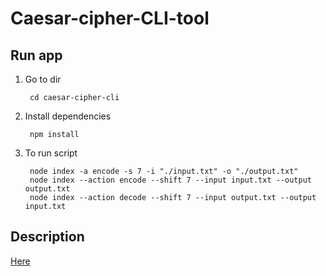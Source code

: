 # Caesar-cipher-CLI-tool

## Run app

1. Go to dir

        cd caesar-cipher-cli

1. Install dependencies

        npm install

2. To run script

        node index -a encode -s 7 -i "./input.txt" -o "./output.txt"
        node index --action encode --shift 7 --input input.txt --output output.txt
        node index --action decode --shift 7 --input output.txt --output input.txt

## Description

[Here](https://github.com/rolling-scopes-school/nodejs-course-template/blob/master/TASKS.md)

